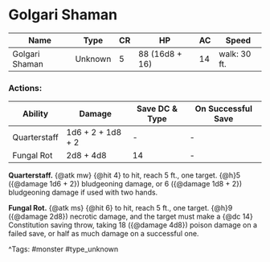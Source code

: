 # Golgari Shaman

| Name | Type | CR | HP | AC | Speed |
|------|------|----|----|----|-------|
| Golgari Shaman | Unknown | 5 | 88 (16d8 + 16) | 14 | walk: 30 ft. |

### Actions:

| Ability | Damage | Save DC & Type | On Successful Save |
|---------|--------|----------------|--------------------|
| Quarterstaff | 1d6 + 2 + 1d8 + 2 | - | - |
| Fungal Rot | 2d8 + 4d8 | 14 | - |


**Quarterstaff.** {@atk mw} {@hit 4} to hit, reach 5 ft., one target. {@h}5 ({@damage 1d6 + 2}) bludgeoning damage, or 6 ({@damage 1d8 + 2}) bludgeoning damage if used with two hands.

**Fungal Rot.** {@atk ms} {@hit 6} to hit, reach 5 ft., one target. {@h}9 ({@damage 2d8}) necrotic damage, and the target must make a {@dc 14} Constitution saving throw, taking 18 ({@damage 4d8}) poison damage on a failed save, or half as much damage on a successful one.

^Tags: #monster #type_unknown